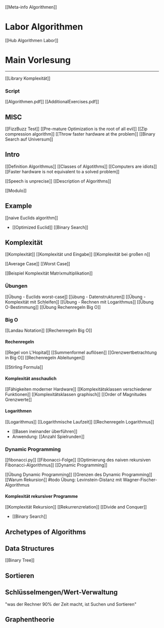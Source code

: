 [[Meta-info Algorithmen]]


# Labor Algorithmen
[[Hub Algorithmen Labor]]

# Main  Vorlesung
---
[[Library Komplexität]]
### Script
[[Algorithmen.pdf]]
[[AdditionalExercises.pdf]]

## MISC
[[FizzBuzz Test]]
[[Pre-mature Optimization is the root of all evil]]
[[Zip compression algorithm]]
[[Throw faster hardware at the problem]]
[[Binary Search auf Universum]]

## Intro

[[Definition Algorithmus]]
[[Classes of Algotithms]]
[[Computers are idiots]]
[[Faster hardware is not equivalent to a solved problem]]


[[Speech is unprecise]]
[[Description of Algorithms]]


[[Modulo]]


## Example
[[naive Euclids algorithm]]
- [[Optimized Euclid]]
[[Binary Search]]

## Komplexität
[[Komplexität]]
[[Komplexität und Eingabe]]
[[Komplexität bei großen n]]

[[Average Case]]
[[Worst Case]]

[[Beispiel Komplexität Matrixmultiplikation]]
###  Übungen
[[Übung - Euclids worst-case]]
[[übung - Datenstrukturen]]
[[Übung - Komplexität mit Schleifen]]
[[Übung - Rechnen mit Logarithmus]]
[[Übung O-Bestimmung]]
[[Übung Rechenregeln Big O]]
### Big O
[[Landau Notation]]
[[Rechenregeln Big O]]

#### Rechenregeln
[[Regel von L'Hopital]]
[[Summenformel auflösen]]
[[Grenzwertbetrachtung in Big O]]
[[Rechenregeln Ableitungen]]

[[Stirling Formula]]


#### Komplexität anschaulich
[[Fähigkeiten moderner Hardware]]
[[Komplexitätsklassen verschiedener Funktionen]]
[[Komplexitätsklassen graphisch]]
[[Order of Magnitudes Grenzwerte]]

#### Logarithmen
[[Logarithmus]]
[[Logarithmische Laufzeit]]
[[Rechenregeln Logarithmus]]

- [[Basen ineinander überführen]]
- Anwendung: [[Anzahl Spielrunden]]


### Dynamic Programming
[[fibonacci.py]]
[[Fibonacci-Folge]]
[[Optimierung des naiven rekursiven Fibonacci-Algorithmus]]
[[Dynamic Programming]]

[[Übung Dynamic Programming]]
[[Grenzen des Dynamic Programming]]
[[Warum Rekursion]]
#todo Übung: Levinstein-Distanz mit Wagner-Fischer-Algorithmus
#### Komplexität rekursiver Programme
[[Komplexität Rekursion]]
[[Rekurrenzrelation]]
[[Divide and Conquer]]
- [[Binary Search]]








## Archetypes of Algorithms




## Data Structures
[[Binary Tree]]



## Sortieren


## Schlüsselmengen/Wert-Verwaltung
"was der Rechner 90% der Zeit macht, ist Suchen und Sortieren"


## Graphentheorie
